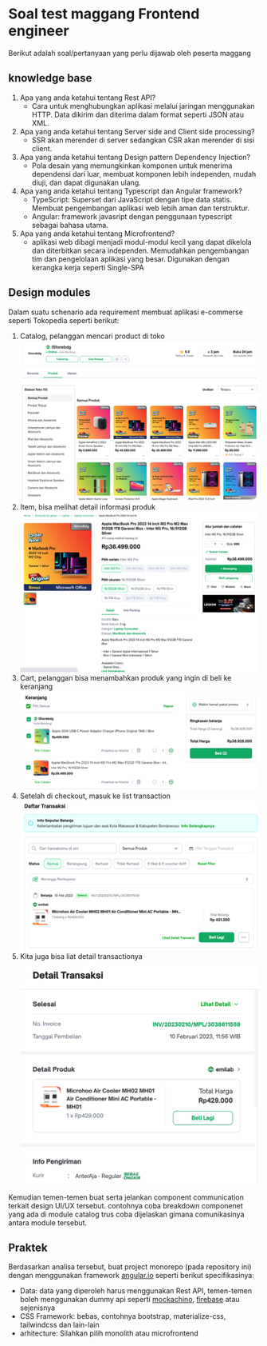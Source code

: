 # Soal test maggang Frontend engineer

Berikut adalah soal/pertanyaan yang perlu dijawab oleh peserta maggang

## knowledge base

1. Apa yang anda ketahui tentang Rest API?
   - Cara untuk menghubungkan aplikasi melalui jaringan menggunakan HTTP. Data dikirim dan diterima dalam format seperti JSON atau XML.
3. Apa yang anda ketahui tentang Server side and Client side processing?
   - SSR akan merender di server sedangkan CSR akan merender di sisi client. 
5. Apa yang anda ketahui tentang Design pattern Dependency Injection?
   - Pola desain yang memungkinkan komponen untuk menerima dependensi dari luar, membuat komponen lebih independen, mudah diuji, dan dapat digunakan ulang. 
7. Apa yang anda ketahui tentang Typescript dan Angular framework?
   - TypeScript: Superset dari JavaScript dengan tipe data statis. Membuat pengembangan aplikasi web lebih aman dan terstruktur.
   - Angular: framework javasript dengan penggunaan typescript sebagai bahasa utama.
9. Apa yang anda ketahui tentang Microfrontend?
    - aplikasi web dibagi menjadi modul-modul kecil yang dapat dikelola dan diterbitkan secara independen. Memudahkan pengembangan tim dan pengelolaan aplikasi yang besar. Digunakan dengan kerangka kerja seperti Single-SPA

## Design modules

Dalam suatu schenario ada requirement membuat aplikasi e-commerse seperti Tokopedia seperti berikut:

1. Catalog, pelanggan mencari product di toko
    ![catalog](imgs/catalog.png)
2. Item, bisa melihat detail informasi produk
    ![items](imgs/item.png)
3. Cart, pelanggan bisa menambahkan produk yang ingin di beli ke keranjang
    ![cart](imgs/cart.png)
4. Setelah di checkout, masuk ke list transaction
    ![list-transaction](imgs/list-transaction.png)
5. Kita juga bisa liat detail transactionya
    ![detail-transaction](imgs/detail-transaction.png)

Kemudian temen-temen buat serta jelankan component communication terkait design UI/UX tersebut. contohnya coba breakdown componenet yang ada di module catalog trus coba dijelaskan gimana comunikasinya antara module tersebut.

## Praktek

Berdasarkan analisa tersebut, buat project monorepo (pada repository ini) dengan menggunakan framework [angular.io](https://angular.io/) seperti berikut specifikasinya:

- Data: data yang diperoleh harus menggunakan Rest API, temen-temen boleh menggunakan dummy api seperti [mockachino](https://www.mockachino.com/), [firebase](https://firebase.google.com/) atau sejenisnya
- CSS Framework: bebas, contohnya bootstrap, materialize-css, tailwindcss dan lain-lain
- arhitecture: Silahkan pilih monolith atau microfrontend
